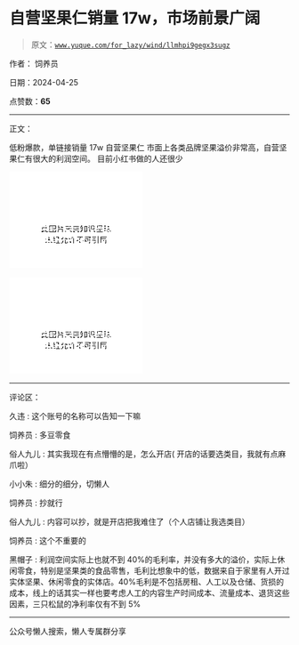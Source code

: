 # 自营坚果仁销量 17w，市场前景广阔

> 原文：[`www.yuque.com/for_lazy/wind/llmhpi9gegx3sugz`](https://www.yuque.com/for_lazy/wind/llmhpi9gegx3sugz)

作者： 饲养员

日期：2024-04-25

点赞数：**65**

* * *

正文：

低粉爆款，单链接销量 17w 自营坚果仁 市面上各类品牌坚果溢价非常高，自营坚果仁有很大的利润空间。 目前小红书做的人还很少

![](img/d7fb93bdb6f89d7cdbd9076a7d2ba0a2.png)

![](img/f099a10aba03aa4fd9a8d4228a5c561c.png)

* * *

评论区：

久违 : 这个账号的名称可以告知一下嘛

饲养员 : 多豆零食

俗人九儿 : 其实我现在有点懵懵的是，怎么开店( 开店的话要选类目，我就有点麻爪啦）

小小朱 : 细分的细分，切懒人

饲养员 : 抄就行

俗人九儿 : 内容可以抄，就是开店把我难住了（个人店铺让我选类目）

饲养员 : 这个不重要的

黑帽子 : 利润空间实际上也就不到 40%的毛利率，并没有多大的溢价，实际上休闲零食，特别是坚果类的食品零售，毛利比想象中的低，数据来自于家里有人开过实体坚果、休闲零食的实体店。40%毛利是不包括房租、人工以及仓储、货损的成本，线上的话其实一样也要考虑人工的内容生产时间成本、流量成本、退货这些因素，三只松鼠的净利率仅有不到 5%

* * *

公众号懒人搜索，懒人专属群分享